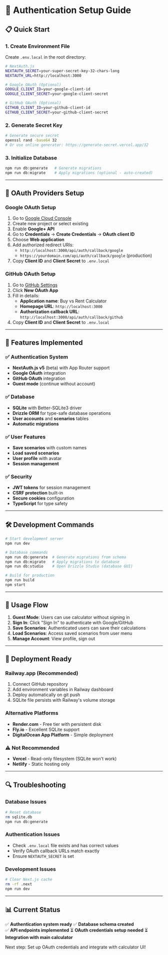 # 🔐 Authentication Setup Guide

## 📋 Quick Start

### 1. Create Environment File
Create `.env.local` in the root directory:

```bash
# NextAuth.js
NEXTAUTH_SECRET=your-super-secret-key-32-chars-long
NEXTAUTH_URL=http://localhost:3000

# Google OAuth (Optional)
GOOGLE_CLIENT_ID=your-google-client-id
GOOGLE_CLIENT_SECRET=your-google-client-secret

# GitHub OAuth (Optional)  
GITHUB_CLIENT_ID=your-github-client-id
GITHUB_CLIENT_SECRET=your-github-client-secret
```

### 2. Generate Secret Key
```bash
# Generate secure secret
openssl rand -base64 32
# Or use online generator: https://generate-secret.vercel.app/32
```

### 3. Initialize Database
```bash
npm run db:generate   # Generate migrations
npm run db:migrate    # Apply migrations (optional - auto-created)
```

---

## 🔧 OAuth Providers Setup

### Google OAuth Setup
1. Go to [Google Cloud Console](https://console.cloud.google.com/)
2. Create new project or select existing
3. Enable **Google+ API**
4. Go to **Credentials** → **Create Credentials** → **OAuth client ID**
5. Choose **Web application**
6. Add authorized redirect URIs:
   - `http://localhost:3000/api/auth/callback/google`
   - `https://yourdomain.com/api/auth/callback/google` (production)
7. Copy **Client ID** and **Client Secret** to `.env.local`

### GitHub OAuth Setup
1. Go to [GitHub Settings](https://github.com/settings/applications/new)
2. Click **New OAuth App**
3. Fill in details:
   - **Application name**: Buy vs Rent Calculator
   - **Homepage URL**: `http://localhost:3000`
   - **Authorization callback URL**: `http://localhost:3000/api/auth/callback/github`
4. Copy **Client ID** and **Client Secret** to `.env.local`

---

## 🚀 Features Implemented

### ✅ Authentication System
- **NextAuth.js v5** (beta) with App Router support
- **Google OAuth** integration
- **GitHub OAuth** integration
- **Guest mode** (continue without account)

### ✅ Database
- **SQLite** with Better-SQLite3 driver
- **Drizzle ORM** for type-safe database operations
- **User accounts** and **scenarios** tables
- **Automatic migrations**

### ✅ User Features
- **Save scenarios** with custom names
- **Load saved scenarios**
- **User profile** with avatar
- **Session management**

### ✅ Security
- **JWT tokens** for session management
- **CSRF protection** built-in
- **Secure cookies** configuration
- **TypeScript** for type safety

---

## 🛠️ Development Commands

```bash
# Start development server
npm run dev

# Database commands
npm run db:generate  # Generate migrations from schema
npm run db:migrate   # Apply migrations to database  
npm run db:studio    # Open Drizzle Studio (database GUI)

# Build for production
npm run build
npm start
```

---

## 📱 Usage Flow

1. **Guest Mode**: Users can use calculator without signing in
2. **Sign In**: Click "Sign In" to authenticate with Google/GitHub  
3. **Save Scenarios**: Authenticated users can save their calculations
4. **Load Scenarios**: Access saved scenarios from user menu
5. **Manage Account**: View profile, sign out

---

## 🚀 Deployment Ready

### Railway.app (Recommended)
1. Connect GitHub repository
2. Add environment variables in Railway dashboard
3. Deploy automatically on git push
4. SQLite file persists with Railway's volume storage

### Alternative Platforms
- **Render.com** - Free tier with persistent disk
- **Fly.io** - Excellent SQLite support
- **DigitalOcean App Platform** - Simple deployment

### ⚠️ Not Recommended
- **Vercel** - Read-only filesystem (SQLite won't work)
- **Netlify** - Static hosting only

---

## 🔍 Troubleshooting

### Database Issues
```bash
# Reset database
rm sqlite.db
npm run db:generate
```

### Authentication Issues
- Check `.env.local` file exists and has correct values
- Verify OAuth callback URLs match exactly
- Ensure `NEXTAUTH_SECRET` is set

### Development Issues
```bash
# Clear Next.js cache
rm -rf .next
npm run dev
```

---

## 📊 Current Status

✅ **Authentication system ready**
✅ **Database schema created**  
✅ **API endpoints implemented**
⏳ **OAuth credentials setup needed**
⏳ **Integration with main calculator**

Next step: Set up OAuth credentials and integrate with calculator UI!

